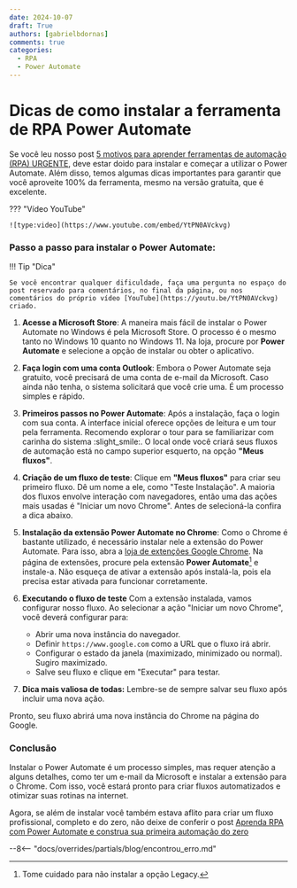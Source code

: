 ```yaml
---
date: 2024-10-07
draft: True
authors: [gabrielbdornas]
comments: true
categories:
  - RPA
  - Power Automate
---
```


# Dicas de como instalar a ferramenta de RPA Power Automate

Se você leu nosso post [5 motivos para aprender ferramentas de automação (RPA) URGENTE](../posts/20240914_5_motivos_para_aprender_automacao.md), deve estar doido para instalar e começar a utilizar o Power Automate.
Além disso, temos algumas dicas importantes para garantir que você aproveite 100% da ferramenta, mesmo na versão gratuita, que é excelente.

<!-- more -->

??? "Vídeo YouTube"

    ![type:video](https://www.youtube.com/embed/YtPN0AVckvg)

### Passo a passo para instalar o Power Automate:

!!! Tip "Dica"

    Se você encontrar qualquer dificuldade, faça uma pergunta no espaço do post reservado para comentários, no final da página, ou nos comentários do próprio vídeo [YouTube](https://youtu.be/YtPN0AVckvg) criado.

1. **Acesse a Microsoft Store**:
A maneira mais fácil de instalar o Power Automate no Windows é pela Microsoft Store.
O processo é o mesmo tanto no Windows 10 quanto no Windows 11.
Na loja, procure por **Power Automate** e selecione a opção de instalar ou obter o aplicativo.


2. **Faça login com uma conta Outlook**:
Embora o Power Automate seja gratuito, você precisará de uma conta de e-mail da Microsoft.
Caso ainda não tenha, o sistema solicitará que você crie uma.
É um processo simples e rápido.

3. **Primeiros passos no Power Automate**:
Após a instalação, faça o login com sua conta.
A interface inicial oferece opções de leitura e um tour pela ferramenta.
Recomendo explorar o tour para se familiarizar com carinha do sistema :slight_smile:.
O local onde você criará seus fluxos de automação está no campo superior esquerto, na opção **"Meus fluxos"**.

4. **Criação de um fluxo de teste**:
Clique em **"Meus fluxos"** para criar seu primeiro fluxo.
Dê um nome a ele, como "Teste Instalação".
A maioria dos fluxos envolve interação com navegadores, então uma das ações mais usadas é "Iniciar um novo Chrome".
Antes de selecioná-la confira a dica abaixo.

5. **Instalação da extensão Power Automate no Chrome**:
Como o Chrome é bastante utilizado, é necessário instalar nele a extensão do Power Automate.
Para isso, abra a [loja de extenções Google Chrome](https://chromewebstore.google.com/).
Na página de extensões, procure pela extensão **Power Automate**[^1] e instale-a.
Não esqueça de ativar a extensão após instalá-la, pois ela precisa estar ativada para funcionar corretamente.

6. **Executando o fluxo de teste**
Com a extensão instalada, vamos configurar nosso fluxo.
Ao selecionar a ação "Iniciar um novo Chrome", você deverá configurar para:
    - Abrir uma nova instância do navegador.
    - Definir `https://www.google.com` como a URL que o fluxo irá abrir.
    - Configurar o estado da janela (maximizado, minimizado ou normal). Sugiro maximizado.
    - Salve seu fluxo e clique em "Executar" para testar.

7. **Dica mais valiosa de todas:** Lembre-se de sempre salvar seu fluxo após incluir uma nova ação.

Pronto, seu fluxo abrirá uma nova instância do Chrome na página do Google.

### Conclusão

Instalar o Power Automate é um processo simples, mas requer atenção a alguns detalhes, como ter um e-mail da Microsoft e instalar a extensão para o Chrome.
Com isso, você estará pronto para criar fluxos automatizados e otimizar suas rotinas na internet.

Agora, se além de instalar você também estava aflito para criar um fluxo profissional, completo e do zero, não deixe de conferir o post [Aprenda RPA com Power Automate e construa sua primeira automação do zero](../posts/20241001_aprenda_rpa_com_power_automate_e_construa_sua_primeira_automacao_do_zero.md)

--8<-- "docs/overrides/partials/blog/encontrou_erro.md"

[^1]: Tome cuidado para não instalar a opção Legacy.
